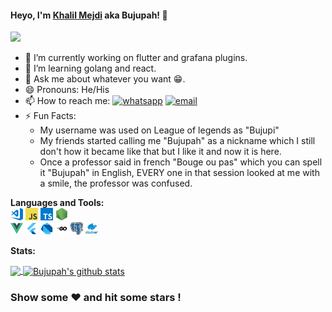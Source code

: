 #### Heyo, I'm [Khalil Mejdi]() aka Bujupah! 👋
![](https://komarev.com/ghpvc/?username=bujupah)

- 🔭 I’m currently working on flutter and grafana plugins.
- 🌱 I’m learning golang and react.
- 💬 Ask me about whatever you want 😁. 
- 😄 Pronouns: He/His
- 📫 How to reach me:
[![whatsapp](https://img.shields.io/static/v1?logo=whatsapp&label=Whatsapp&message=me&color=%3CCOLOR%3E)](https://wa.me/21627782201)
[![email](https://img.shields.io/static/v1?logo=gmail&label=Gmail&message=Me&color=%3CCOLOR%3E)](mailto:khalil.mejdi97@gmail.com)
- ⚡ Fun Facts:
    * My username was used on League of legends as "Bujupi"<br>
    * My friends started calling me "Bujupah" as a nickname which I still don't how it became like that but I like it and now it is here.<br>
    * Once a professor said in french "Bouge ou pas" which you can spell it "Bujupah" in English, EVERY one in that session looked at me with a smile, the professor was confused.<br>


**Languages and Tools:**  
<code><img height="20" src="https://raw.githubusercontent.com/github/explore/80688e429a7d4ef2fca1e82350fe8e3517d3494d/topics/visual-studio-code/visual-studio-code.png"></code>
<code><img height="20" src="https://raw.githubusercontent.com/github/explore/80688e429a7d4ef2fca1e82350fe8e3517d3494d/topics/javascript/javascript.png"></code>
<code><img height="20" src="https://raw.githubusercontent.com/github/explore/80688e429a7d4ef2fca1e82350fe8e3517d3494d/topics/typescript/typescript.png"></code>
<code><img height="20" src="https://raw.githubusercontent.com/github/explore/80688e429a7d4ef2fca1e82350fe8e3517d3494d/topics/nodejs/nodejs.png"></code>    
<code><img height="20" src="https://raw.githubusercontent.com/github/explore/80688e429a7d4ef2fca1e82350fe8e3517d3494d/topics/vue/vue.png"></code>
<code><img height="20" src="https://raw.githubusercontent.com/github/explore/80688e429a7d4ef2fca1e82350fe8e3517d3494d/topics/flutter/flutter.png"></code>
<code><img height="20" src="https://raw.githubusercontent.com/github/explore/80688e429a7d4ef2fca1e82350fe8e3517d3494d/topics/dart/dart.png"></code>
<code><img height="20" src="https://raw.githubusercontent.com/github/explore/80688e429a7d4ef2fca1e82350fe8e3517d3494d/topics/go/go.png"></code>
<code><img height="20" src="https://raw.githubusercontent.com/github/explore/80688e429a7d4ef2fca1e82350fe8e3517d3494d/topics/postgresql/postgresql.png"></code>
<code><img height="20" src="https://raw.githubusercontent.com/github/explore/80688e429a7d4ef2fca1e82350fe8e3517d3494d/topics/docker/docker.png"></code>

**Stats:** 

<a href="https://github.com/bujupah">
  <img align="center" src=https://github-readme-stats.vercel.app/api/top-langs/?username=bujupah&layout=compact&theme=light" />

 <img align="center" src="https://github-readme-stats.vercel.app/api?username=bujupah&show_icons=true&theme=light&line_height=22" alt="Bujupah's github stats"/>
</a>

### Show some ❤️ and hit some stars !
